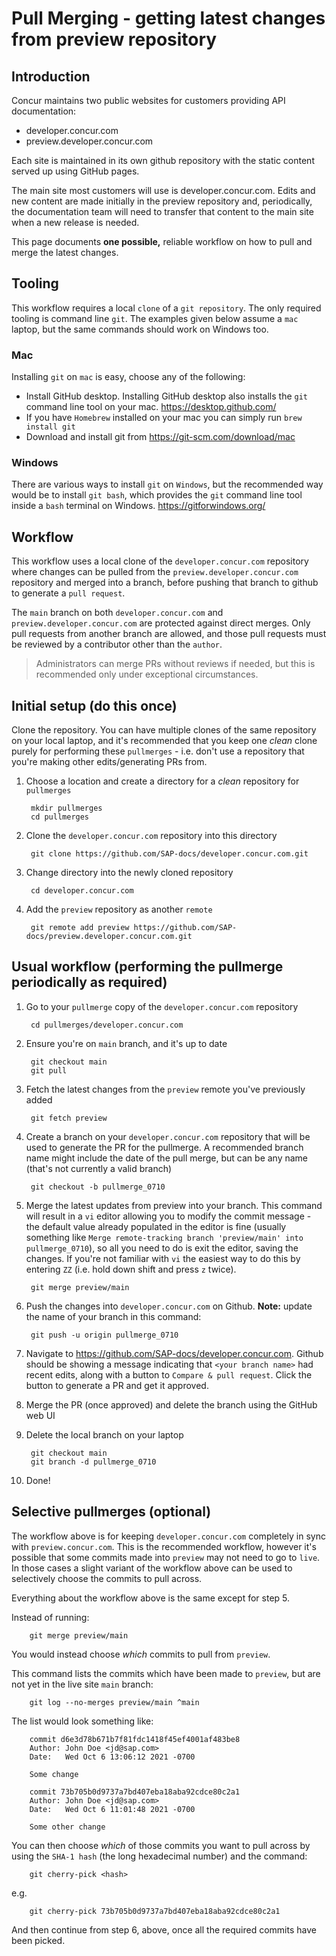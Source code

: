 # Pull Merging - getting latest changes from preview repository 

## Introduction

Concur maintains two public websites for customers providing API documentation:
* developer.concur.com
* preview.developer.concur.com

Each site is maintained in its own github repository with the static content served up using GitHub pages.

The main site most customers will use is developer.concur.com.  Edits and new content are made initially in the preview repository and, periodically, the documentation team will need to transfer that content to the main site when a new release is needed.

This page documents **one possible,** reliable workflow on how to pull and merge the latest changes.

## Tooling

This workflow requires a local `clone` of a `git repository`.  The only required tooling is command line `git`.  The examples given below assume a `mac` laptop, but the same commands should work on Windows too.

### Mac

Installing `git` on `mac` is easy, choose any of the following:

* Install GitHub desktop.  Installing GitHub desktop also installs the `git` command line tool on your mac.  https://desktop.github.com/
* If you have `Homebrew` installed on your mac you can simply run `brew install git`
* Download and install git from https://git-scm.com/download/mac

### Windows

There are various ways to install `git` on `Windows`, but the recommended way would be to install `git bash`, which provides the `git` command line tool inside a `bash` terminal on Windows.  https://gitforwindows.org/

## Workflow

This workflow uses a local clone of the `developer.concur.com` repository where changes can be pulled from the `preview.developer.concur.com` repository and merged into a branch, before pushing that branch to github to generate a `pull request`.

The `main` branch on both `developer.concur.com` and `preview.developer.concur.com` are protected against direct merges.  Only pull requests from another branch are allowed, and those pull requests must be reviewed by a contributor other than the `author`.
> Administrators can merge PRs without reviews if needed, but this is recommended only under exceptional circumstances.

## Initial setup (do this once)

Clone the repository.  You can have multiple clones of the same repository on your local laptop, and it's recommended that you keep one *clean* clone purely for performing these `pullmerges` - i.e. don't use a repository that you're making other edits/generating PRs from.

1. Choose a location and create a directory for a *clean* repository for `pullmerges`

        mkdir pullmerges
        cd pullmerges

2. Clone the `developer.concur.com` repository into this directory

        git clone https://github.com/SAP-docs/developer.concur.com.git

3. Change directory into the newly cloned repository

        cd developer.concur.com

4. Add the `preview` repository as another `remote`

        git remote add preview https://github.com/SAP-docs/preview.developer.concur.com.git

## Usual workflow (performing the pullmerge periodically as required)

1. Go to your `pullmerge` copy of the `developer.concur.com` repository

        cd pullmerges/developer.concur.com

2. Ensure you're on `main` branch, and it's up to date

        git checkout main
        git pull

3. Fetch the latest changes from the `preview` remote you've previously added

        git fetch preview

4. Create a branch on your `developer.concur.com` repository that will be used to generate the PR for the pullmerge.  A recommended branch name might include the date of the pull merge, but can be any name (that's not currently a valid branch)

        git checkout -b pullmerge_0710

5. Merge the latest updates from preview into your branch.  This command will result in a `vi` editor allowing you to modify the commit message - the default value already populated in the editor is fine (usually something like `Merge remote-tracking branch 'preview/main' into pullmerge_0710`), so all you need to do is exit the editor, saving the changes.  If you're not familiar with `vi` the easiest way to do this by entering `ZZ` (i.e. hold down shift and press `z` twice).

        git merge preview/main

6. Push the changes into `developer.concur.com` on Github.  **Note:** update the name of your branch in this command:

        git push -u origin pullmerge_0710

7. Navigate to https://github.com/SAP-docs/developer.concur.com.  Github should be showing a message indicating that `<your branch name>` had recent edits, along with a button to `Compare & pull request`.  Click the button to generate a PR and get it approved.

8. Merge the PR (once approved) and delete the branch using the GitHub web UI

9. Delete the local branch on your laptop

        git checkout main
        git branch -d pullmerge_0710

10. Done!

## Selective pullmerges (optional)

The workflow above is for keeping `developer.concur.com` completely in sync with `preview.concur.com`.  This is the recommended workflow, however it's possible that some commits made into `preview` may not need to go to `live`.  In those cases a slight variant of the workflow above can be used to selectively choose the commits to pull across.

Everything about the workflow above is the same except for step 5.

Instead of running:

        git merge preview/main

You would instead choose *which* commits to pull from `preview`.

This command lists the commits which have been made to `preview`, but are not yet in the live site `main` branch:

        git log --no-merges preview/main ^main

The list would look something like:

        commit d6e3d78b671b7f81fdc1418f45ef4001af483be8
        Author: John Doe <jd@sap.com>
        Date:   Wed Oct 6 13:06:12 2021 -0700

        Some change

        commit 73b705b0d9737a7bd407eba18aba92cdce80c2a1
        Author: John Doe <jd@sap.com>
        Date:   Wed Oct 6 11:01:48 2021 -0700

        Some other change

You can then choose *which* of those commits you want to pull across by using the `SHA-1 hash` (the long hexadecimal number) and the command:

        git cherry-pick <hash>

e.g.

        git cherry-pick 73b705b0d9737a7bd407eba18aba92cdce80c2a1

And then continue from step 6, above, once all the required commits have been picked.

